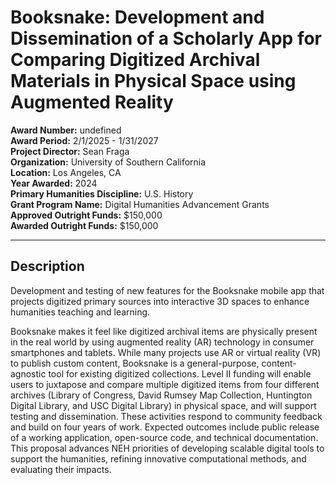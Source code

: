 
# Booksnake: Development and Dissemination of a Scholarly App for Comparing Digitized Archival Materials in Physical Space using Augmented Reality

**Award Number:** undefined  
**Award Period:** 2/1/2025 - 1/31/2027  
**Project Director:** Sean  Fraga  
**Organization:** University of Southern California  
**Location:** Los Angeles, CA  
**Year Awarded:** 2024  
**Primary Humanities Discipline:** U.S. History  
**Grant Program Name:** Digital Humanities Advancement Grants  
**Approved Outright Funds:** $150,000  
**Awarded Outright Funds:** $150,000  

---

## Description

<p>Development and testing of new features for the Booksnake mobile app that projects digitized primary sources into interactive 3D spaces to enhance humanities teaching and learning. <br /></p>
<p>Booksnake makes it feel like digitized archival items are physically present in the real world by using augmented reality (AR) technology in consumer smartphones and tablets. While many projects use AR or virtual reality (VR) to publish custom content, Booksnake is a general-purpose, content-agnostic tool for existing digitized collections. Level II funding will enable users to juxtapose and compare multiple digitized items from four different archives (Library of Congress, David Rumsey Map Collection, Huntington Digital Library, and USC Digital Library) in physical space, and will support testing and dissemination. These activities respond to community feedback and build on four years of work. Expected outcomes include public release of a working application, open-source code, and technical documentation. This proposal advances NEH priorities of developing scalable digital tools to support the humanities, refining innovative computational methods, and evaluating their impacts.</p>
